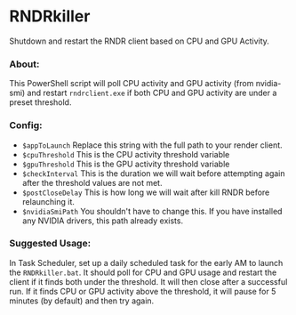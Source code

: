 # RNDRkiller
Shutdown and restart the RNDR client based on CPU and GPU Activity.

### About:
This PowerShell script will poll CPU activity and GPU activity (from nvidia-smi) and restart `rndrclient.exe` if both CPU and GPU activity are under a preset threshold.

### Config:

- `$appToLaunch` Replace this string with the full path to your render client.
- `$cpuThreshold` This is the CPU activity threshold variable
- `$gpuThreshold` This is the GPU activity threshold variable
- `$checkInterval` This is the duration we will wait before attempting again after the threshold values are not met.
- `$postCloseDelay` This is how long we will wait after kill RNDR before relaunching it.
- `$nvidiaSmiPath` You shouldn't have to change this. If you have installed any NVIDIA drivers, this path already exists.

### Suggested Usage:
In Task Scheduler, set up a daily scheduled task for the early AM to launch the `RNDRkiller.bat`. It should poll for CPU and GPU usage and restart the client if it finds both under the threshold. It will then close after a successful run. If it finds CPU or GPU activity above the threshold, it will pause for 5 minutes (by default) and then try again.
